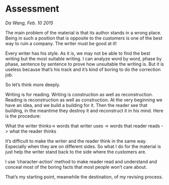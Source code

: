 # Assessment_Da Wang, Feb. 10 2015_The main problem of the material is that its author stands in a wrong place. Being in such a position that is opposite to the customers is one of the best way to ruin a company. The writer must be good at it!Every writer has his style. As it is, we may not be able to find the best writing but the most suitable writing. I can analyze word by word, phase by phase, sentence by sentence to prove how unsuitable the writing is. But it is useless because that’s his track and it’s kind of boring to do the correction job.So let’s think more deeply.Writing is for reading. Writing is construction as well as reconstruction. Reading is reconstruction as well as construction. At the very beginning we have an idea, and we build a building for it. Then the reader see that building, in the meantime they destroy it and reconstruct it in his mind. Here is the procedure:What the writer thinks-> words that writer uses -> words that reader reads -> what the reader thinksIt’s difficult to make the writer and the reader think in the same way. Especially when they are on different sides. So what I do for the material is just help the writer stand back to the side where the customers are.I use ‘character-action’ method to make reader read and understand and conceal most of the boring facts that most people won’t care about.That’s my starting point, meanwhile the destination, of my revising process.